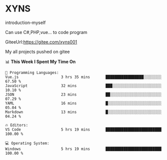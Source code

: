 # XYNS
introduction-myself

Can use C#,PHP,vue... to code program

GiteeUrl:https://gitee.com/xyns001

My all projects pushed on gitee

<!--START_SECTION:waka-->
📊 **This Week I Spent My Time On** 

```text
💬 Programming Languages: 
Vue.js                   3 hrs 35 mins       █████████████████░░░░░░░░   67.50 % 
JavaScript               32 mins             ███░░░░░░░░░░░░░░░░░░░░░░   10.10 % 
JSON                     23 mins             ██░░░░░░░░░░░░░░░░░░░░░░░   07.29 % 
YAML                     16 mins             █░░░░░░░░░░░░░░░░░░░░░░░░   05.04 % 
Markdown                 13 mins             █░░░░░░░░░░░░░░░░░░░░░░░░   04.24 % 

🔥 Editors: 
VS Code                  5 hrs 19 mins       █████████████████████████   100.00 % 

💻 Operating System: 
Windows                  5 hrs 19 mins       █████████████████████████   100.00 % 
```


<!--END_SECTION:waka-->
